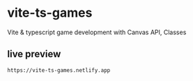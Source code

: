 # vite-ts-games
Vite &amp; typescript game development with Canvas API, Classes
## live preview
```link
https://vite-ts-games.netlify.app
```
